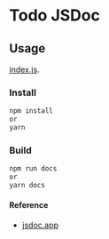 # Todo JSDoc

## Usage

[index.js](https://2taesung.github.io/todoJSDoc/docs/index.js.html).

### Install

```bash
npm install
or
yarn
```

### Build

```bash
npm run docs
or
yarn docs
```

#### Reference

- [jsdoc.app](https://jsdoc.app)
